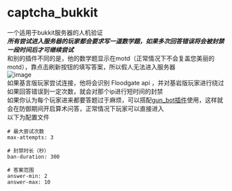 # captcha_bukkit
一个适用于bukkit服务器的人机验证
<br>
***所有尝试进入服务器的玩家都会要求写一道数学题，如果多次回答错误将会被封禁一段时间后才可继续尝试***
<br>
和别的插件不同的是，他的数学题显示在motd（正常情况下不会复盖您美丽的motd），靠点击刷新按钮的填写答案，所以假人无法进入服务器
<br>
![image](https://github.com/cyf112233/captcha_bukkit/blob/main/image/download.jpg)
<br>
如果基言版玩家尝试连接，他将会识别 Floodgate api ，并对基岩版玩家进行绕过
如果回答错误到一定次数，就会对那个ip进行短时间的封禁
<br>
如果你认为每个玩家进来都要答题过于麻烦，可以搭配[gun_bot插件](https://github.com/cyf112233/gun_bot "一个简单的检测假人攻击的插件")使用，这样就会在防御期间开启算术问答，正常情况下玩家可以直接进入
<br>
以下为配置文件
<br>
```
# 最大尝试次数
max-attempts: 3

# 封禁时长（秒）
ban-duration: 300

# 答案范围
answer-min: 2
answer-max: 10
```
